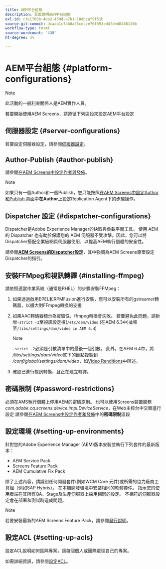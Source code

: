 ```yaml
---
title: AEM平台組態
description: 頁面說明AEM平台組態
exl-id: cfe1769b-4da2-430d-a7b1-10dbcaf9f51b
source-git-commit: dcaaa1c7ab0a55cecce70f593ed4fded8468130b
workflow-type: tm+mt
source-wordcount: '438'
ht-degree: 3%

---
```


# AEM平台組態 {#platform-configurations}

>[!NOTE]
>
>此活動的一般利害關係人是AEM實作人員。

若要開始使用AEM Screens，請遵循下列區段來設定AEM平台設定

## 伺服器設定 {#server-configurations}

若要設定伺服器設定，請參閱[伺服器設定](https://experienceleague.adobe.com/en/docs/experience-manager-screens/user-guide/administering/configuring-screens-introduction#ServerConfiguration)。

## Author-Publish {#author-publish}

請參閱[在AEM Screens中設定作者與發佈](https://experienceleague.adobe.com/en/docs/experience-manager-screens/user-guide/administering/author-publish/author-and-publish)。

>[!NOTE]
>
>如果只有一個Author和一個Publish，您只能按照[在AEM Screens中設定Author和Publish ](https://experienceleague.adobe.com/en/docs/experience-manager-screens/user-guide/administering/author-publish/author-and-publish)頁面中&#x200B;**在Author**&#x200B;上設定Replication Agent下的步驟操作。

## Dispatcher 設定 {#dispatcher-configurations}

Dispatcher是Adobe Experience Manager的快取與負載平衡工具。 使用 AEM 的 Dispatcher 也有助於保護您的 AEM 伺服器不受攻擊。因此，您可以將Dispatcher搭配企業級網頁伺服器使用，以提高AEM執行個體的安全性。

請參閱&#x200B;**[AEM Screens的Dispatcher設定](https://experienceleague.adobe.com/en/docs/experience-manager-screens/user-guide/administering/dispatcher-configurations-aem-screens)**，其中強調為AEM Screens專案設定Dispatcher的指引。

## 安裝FFMpeg和視訊轉譯 {#installing-ffmpeg}

請依照適當作業系統（通常是RHEL）的步驟安裝FFMpeg：

1. 如果透過啟用EPEL和RPMFusion進行安裝，您可以安裝所有的gstreamer轉碼器，以擴大對FFmpeg轉換的支援
1. 如果AAC轉碼器標示為實驗性，ffmpeg轉換會失敗。 若要避免此問題，請新增`-strict -2`至視訊設定檔(`/etc/dam/video` (在AEM 6.3中)並移至`/libs/settings/dam/video in AEM 6.4`)

   >[!NOTE]
   >
   >`-strict -2`必須是引數清單中的最後一個引數。 此外，在AEM 6.4中，將&#x200B;*/libs/settings/dam/video*&#x200B;底下的節點複製到&#x200B;*/conf/global/settings/dam/video*，如[Video Renditions](https://experienceleague.adobe.com/en/docs/experience-manager-screens/user-guide/authoring/product-features/generating-renditions)中所述。
1. 確認已進行視訊轉換，且正在建立轉譯。

## 密碼限制 {#password-restrictions}

必須在AMS執行個體上停用AEM的密碼原則。 也可以使用Screens裝置服務&#x200B;*com.adobe.cq.screens.device.impl.DeviceService*，在Web主控台中交替進行設定
請參閱[在AEM Screens中設定作者和發佈](https://experienceleague.adobe.com/en/docs/experience-manager-screens/user-guide/administering/author-publish/author-and-publish)中的&#x200B;**密碼限制**&#x200B;區段

## 設定環境 {#setting-up-environments}

針對您的Adobe Experience Manager (AEM)版本安裝並執行下列套件的最新版本：

* AEM Service Pack
* Screens Feature Pack
* AEM Cumulative Fix Pack

除了上述內容，請識別任何開發套件(例如WCM Core
元件)或所需的協力廠商工具組（例如SAP Hybris）。
在本機開發環境中安裝相同的軟體套件。 指示您的使用者端在其所有QA、Stage及生產伺服器上採用相同的設定。 不相符的伺服器設定會在部署和測試時造成問題。

>[!NOTE]
>
>若要安裝最新的AEM Screens Feature Pack，請參閱[發行說明](https://experienceleague.adobe.com/zh-hant/docs/experience-manager-screens/user-guide/aem-screens-introduction)。

## 設定ACL {#setting-up-acls}

設定ACL說明如何區隔專案，讓每個個人或團隊處理自己的專案。

如需詳細資訊，請參閱[設定ACL](https://experienceleague.adobe.com/en/docs/experience-manager-screens/user-guide/administering/setting-up-acls)。
